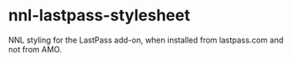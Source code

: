 # nnl-lastpass-stylesheet
NNL styling for the LastPass add-on, when installed from lastpass.com and not from AMO.

